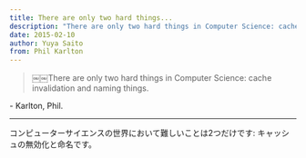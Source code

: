 ```yaml
---
title: There are only two hard things...
description: "There are only two hard things in Computer Science: cache invalidation and naming things."
date: 2015-02-10
author: Yuya Saito
from: Phil Karlton
---
```


> ￼￼There are only two hard things in Computer Science: cache invalidation and naming things.

\- Karlton, Phil.

* * *

コンピューターサイエンスの世界において難しいことは2つだけです: キャッシュの無効化と命名です。